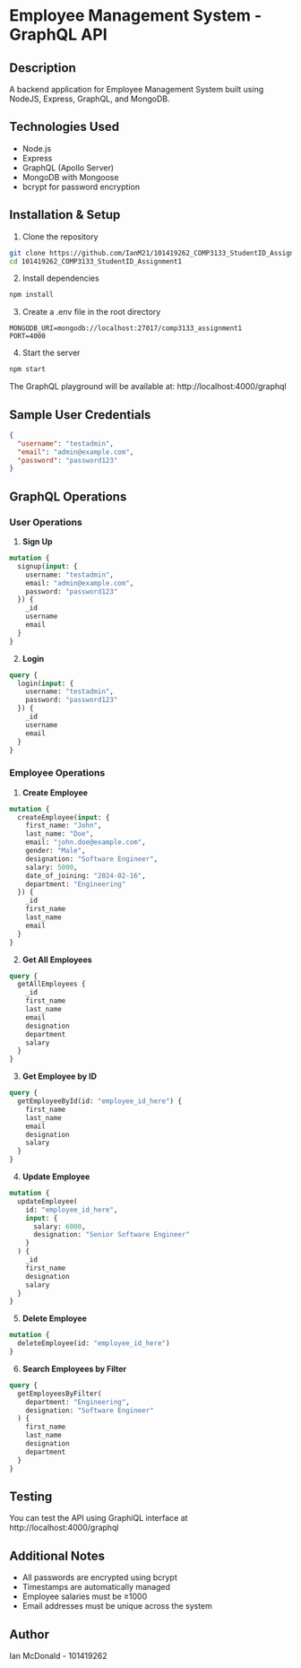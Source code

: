 # Employee Management System - GraphQL API

## Description
A backend application for Employee Management System built using NodeJS, Express, GraphQL, and MongoDB.

## Technologies Used
- Node.js
- Express
- GraphQL (Apollo Server)
- MongoDB with Mongoose
- bcrypt for password encryption

## Installation & Setup

1. Clone the repository
```bash
git clone https://github.com/IanM21/101419262_COMP3133_StudentID_Assignment1
cd 101419262_COMP3133_StudentID_Assignment1
```

2. Install dependencies
```bash
npm install
```

3. Create a .env file in the root directory
```env
MONGODB_URI=mongodb://localhost:27017/comp3133_assignment1
PORT=4000
```

4. Start the server
```bash
npm start
```

The GraphQL playground will be available at: http://localhost:4000/graphql

## Sample User Credentials
```json
{
  "username": "testadmin",
  "email": "admin@example.com",
  "password": "password123"
}
```

## GraphQL Operations

### User Operations

1. **Sign Up**
```graphql
mutation {
  signup(input: {
    username: "testadmin",
    email: "admin@example.com",
    password: "password123"
  }) {
    _id
    username
    email
  }
}
```

2. **Login**
```graphql
query {
  login(input: {
    username: "testadmin",
    password: "password123"
  }) {
    _id
    username
    email
  }
}
```

### Employee Operations

1. **Create Employee**
```graphql
mutation {
  createEmployee(input: {
    first_name: "John",
    last_name: "Doe",
    email: "john.doe@example.com",
    gender: "Male",
    designation: "Software Engineer",
    salary: 5000,
    date_of_joining: "2024-02-16",
    department: "Engineering"
  }) {
    _id
    first_name
    last_name
    email
  }
}
```

2. **Get All Employees**
```graphql
query {
  getAllEmployees {
    _id
    first_name
    last_name
    email
    designation
    department
    salary
  }
}
```

3. **Get Employee by ID**
```graphql
query {
  getEmployeeById(id: "employee_id_here") {
    first_name
    last_name
    email
    designation
    salary
  }
}
```

4. **Update Employee**
```graphql
mutation {
  updateEmployee(
    id: "employee_id_here",
    input: {
      salary: 6000,
      designation: "Senior Software Engineer"
    }
  ) {
    _id
    first_name
    designation
    salary
  }
}
```

5. **Delete Employee**
```graphql
mutation {
  deleteEmployee(id: "employee_id_here")
}
```

6. **Search Employees by Filter**
```graphql
query {
  getEmployeesByFilter(
    department: "Engineering",
    designation: "Software Engineer"
  ) {
    first_name
    last_name
    designation
    department
  }
}
```

## Testing
You can test the API using GraphiQL interface at http://localhost:4000/graphql

## Additional Notes
- All passwords are encrypted using bcrypt
- Timestamps are automatically managed
- Employee salaries must be ≥1000
- Email addresses must be unique across the system

## Author
Ian McDonald - 101419262